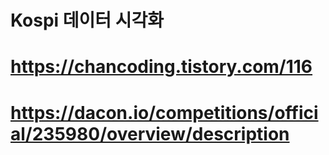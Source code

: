 # Kospi 데이터 시각화
# https://chancoding.tistory.com/116
# https://dacon.io/competitions/official/235980/overview/description
